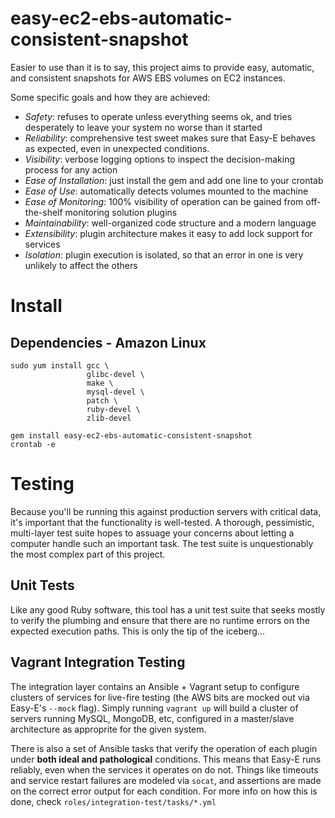 easy-ec2-ebs-automatic-consistent-snapshot
===

Easier to use than it is to say, this project aims to provide easy, automatic,
and consistent snapshots for AWS EBS volumes on EC2 instances.

Some specific goals and how they are achieved:

 - *Safety*: refuses to operate unless everything seems ok, and tries desperately to leave your system no worse than it started
 - *Reliability*: comprehensive test sweet makes sure that Easy-E behaves as expected, even in unexpected conditions.
 - *Visibility*: verbose logging options to inspect the decision-making process for any action
 - *Ease of Installation*: just install the gem and add one line to your crontab
 - *Ease of Use*: automatically detects volumes mounted to the machine
 - *Ease of Monitoring*: 100% visibility of operation can be gained from off-the-shelf monitoring solution plugins
 - *Maintainability*: well-organized code structure and a modern language 
 - *Extensibility*: plugin architecture makes it easy to add lock support for services
 - *Isolation*: plugin execution is isolated, so that an error in one is very unlikely to affect the others

Install
===

Dependencies - Amazon Linux
---

```
sudo yum install gcc \
                 glibc-devel \
                 make \
                 mysql-devel \
                 patch \
                 ruby-devel \
                 zlib-devel
```

```
gem install easy-ec2-ebs-automatic-consistent-snapshot
crontab -e
```

Testing
===

Because you'll be running this against production servers with critical data, it's important that the functionality is well-tested. A thorough, pessimistic, multi-layer test suite hopes to assuage your concerns about letting a computer handle such an important task. The test suite is unquestionably the most complex part of this project.

Unit Tests
---

Like any good Ruby software, this tool has a unit test suite that seeks mostly to verify the plumbing and ensure that there are no runtime errors on the expected execution paths. This is only the tip of the iceberg...

Vagrant Integration Testing
---

The integration layer contains an Ansible + Vagrant setup to configure clusters of services for live-fire testing (the AWS bits are mocked out via Easy-E's `--mock` flag). Simply running `vagrant up` will build a cluster of servers running MySQL, MongoDB, etc, configured in a master/slave architecture as approprite for the given system.

There is also a set of Ansible tasks that verify the operation of each plugin under **both ideal and pathological** conditions. This means that Easy-E runs reliably, even when the services it operates on do not. Things like timeouts and service restart failures are modeled via `socat`, and assertions are made on the correct error output for each condition. For more info on how this is done, check `roles/integration-test/tasks/*.yml`

